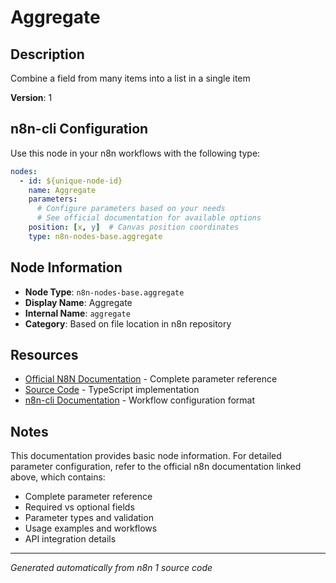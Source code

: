 # Aggregate

## Description

Combine a field from many items into a list in a single item

**Version**: 1

## n8n-cli Configuration

Use this node in your n8n workflows with the following type:

```yaml
nodes:
  - id: ${unique-node-id}
    name: Aggregate
    parameters:
      # Configure parameters based on your needs
      # See official documentation for available options
    position: [x, y]  # Canvas position coordinates
    type: n8n-nodes-base.aggregate
```

## Node Information

- **Node Type**: `n8n-nodes-base.aggregate`
- **Display Name**: Aggregate
- **Internal Name**: `aggregate`
- **Category**: Based on file location in n8n repository

## Resources

- [Official N8N Documentation](https://docs.n8n.io/integrations/builtin/app-nodes/n8n-nodes-base.aggregate/) - Complete parameter reference
- [Source Code](https://github.com/n8n-io/n8n/blob/master/packages/nodes-base/nodes/Transform/Aggregate/Aggregate.node.ts) - TypeScript implementation
- [n8n-cli Documentation](https://github.com/edenreich/n8n-cli) - Workflow configuration format

## Notes

This documentation provides basic node information. For detailed parameter configuration, 
refer to the official n8n documentation linked above, which contains:

- Complete parameter reference
- Required vs optional fields
- Parameter types and validation
- Usage examples and workflows
- API integration details

---
*Generated automatically from n8n 1 source code*
